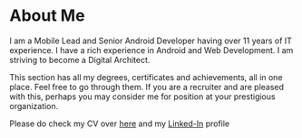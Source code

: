 # About Me

I am a Mobile Lead and Senior Android Developer having over 11 years of IT experience. I have a rich experience in Android and Web Development. I am striving to become a Digital Architect.

This section has all my degrees, certificates and achievements, all in one place. Feel free to go through them. If you are a recruiter and are pleased with this, perhaps you may consider me for position at your prestigious organization.

Please do check my CV over <a href="https://github.com/sush562/aboutme/blob/master/Curriculum%20Vitae/Sushant_Singh_Resume.pdf">here</a> and my <a href="https://www.linkedin.com/in/sushantsingh89/">Linked-In</a> profile
